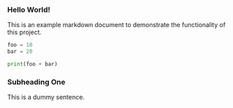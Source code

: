 ### Hello World!

This is an example markdown document to demonstrate the functionality
of this project.

```python
foo = 10
bar = 20

print(foo + bar)
```

### Subheading One

This is a dummy sentence.
